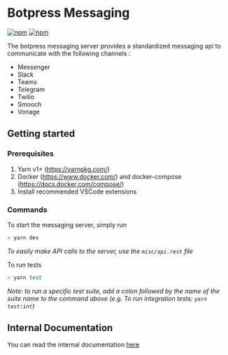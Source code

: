 # Botpress Messaging

[![npm](https://img.shields.io/npm/v/@botpress/messaging-client?label=%40botpress%2Fmessaging-client)](https://www.npmjs.com/package/@botpress/messaging-client)
[![npm](https://img.shields.io/npm/v/@botpress/messaging-socket?label=%40botpress%2Fmessaging-socket)](https://www.npmjs.com/package/@botpress/messaging-socket)

The botpress messaging server provides a standardized messaging api to communicate with the following channels :

- Messenger
- Slack
- Teams
- Telegram
- Twilio
- Smooch
- Vonage

## Getting started

### Prerequisites

1.  Yarn v1+ (https://yarnpkg.com/)
2.  Docker (https://www.docker.com/) and docker-compose (https://docs.docker.com/compose/)
3.  Install recommended VSCode extensions

### Commands

To start the messaging server, simply run

```sh
> yarn dev
```

_To easily make API calls to the server, use the `misc/api.rest` file_

To run tests

```sh
> yarn test
```

_Note: to run a specific test suite, add a colon followed by the name of the suite name to the command above (e.g. To run integration tests: `yarn test:int`)_

## Internal Documentation

You can read the internal documentation [here](./docs/readme.md)
